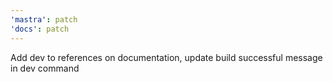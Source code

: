 ```yaml
---
'mastra': patch
'docs': patch
---
```


Add dev to references on documentation, update build successful message in dev command
